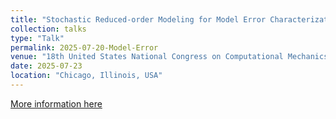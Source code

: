 ```yaml
---
title: "Stochastic Reduced-order Modeling for Model Error Characterization and Correction"
collection: talks
type: "Talk"
permalink: 2025-07-20-Model-Error
venue: "18th United States National Congress on Computational Mechanics (USNCCM)"
date: 2025-07-23
location: "Chicago, Illinois, USA"
---
```


[More information here](https://usnccm18.usacm.org/home)

